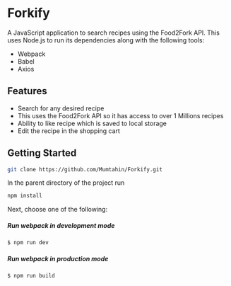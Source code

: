 # Forkify

A JavaScript application to search recipes using the Food2Fork API. This uses Node.js to run its dependencies along with the following tools:

* Webpack
* Babel
* Axios

## Features

* Search for any desired recipe
* This uses the Food2Fork API so it has access to over 1 Millions recipes
* Ability to like recipe which is saved to local storage 
* Edit the recipe in the shopping cart 

## Getting Started

```sh
git clone https://github.com/Mumtahin/Forkify.git
```

In the parent directory of the project run 
```sh
npm install
```

Next, choose one of the following:

##### Run webpack in development mode
```sh
$ npm run dev
```

##### Run webpack in production mode

```sh
$ npm run build
```